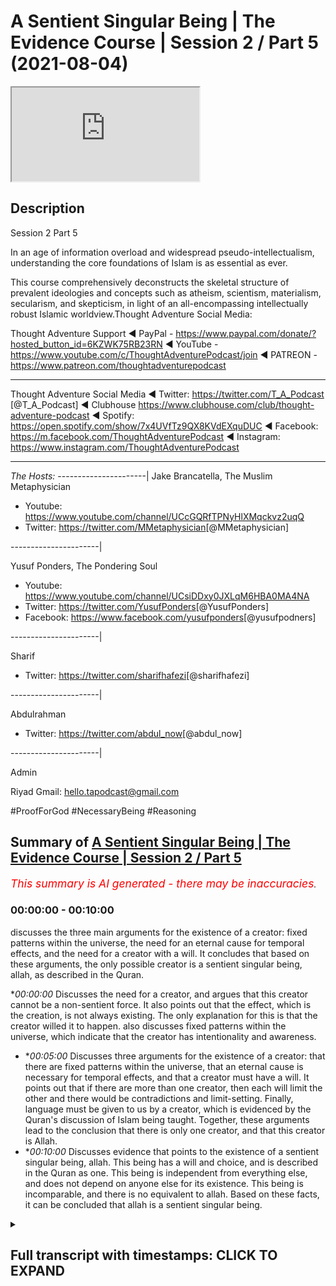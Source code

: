 # A Sentient Singular Being | The Evidence Course | Session 2 / Part 5 (2021-08-04)

<iframe loading='lazy' src='https://www.youtube.com/embed/pNtzuXqS6Zs'></iframe>

## Description

Session 2 Part 5

In an age of information overload and widespread pseudo-intellectualism, understanding the core foundations of Islam is as essential as ever. 

This course comprehensively deconstructs the skeletal structure of prevalent ideologies and concepts such as atheism, scientism, materialism, secularism, and skepticism, in light of an all-encompassing intellectually robust Islamic worldview.Thought Adventure Social Media:

Thought Adventure Support
◄ PayPal - https://www.paypal.com/donate/?hosted_button_id=6KZWK75RB23RN 
◄ YouTube - https://www.youtube.com/c/ThoughtAdventurePodcast/join
◄ PATREON - https://www.patreon.com/thoughtadventurepodcast
____________________________________________________________________

Thought Adventure Social Media
◄ Twitter: https://twitter.com/T_A_Podcast​​ [@T_A_Podcast]
◄ Clubhouse https://www.clubhouse.com/club/thought-adventure-podcast
◄ Spotify: https://open.spotify.com/show/7x4UVfTz9QX8KVdEXquDUC
◄ Facebook: https://m.facebook.com/ThoughtAdventurePodcast
◄ Instagram: https://www.instagram.com/ThoughtAdventurePodcast​

----------------------------------------------------------------

*The Hosts:*
----------------------|
Jake Brancatella, The Muslim Metaphysician

- Youtube: https://www.youtube.com/channel/UCcGQRfTPNyHlXMqckvz2uqQ
- Twitter:  https://twitter.com/MMetaphysician​​ [@MMetaphysician]

----------------------|

Yusuf Ponders, The Pondering Soul

- Youtube: https://www.youtube.com/channel/UCsiDDxy0JXLqM6HBA0MA4NA
- Twitter: https://twitter.com/YusufPonders​​ [@YusufPonders]
- Facebook: https://www.facebook.com/yusufponders​ [@yusufpodners]

----------------------|

Sharif

- Twitter: https://twitter.com/sharifhafezi​​ [@sharifhafezi]

----------------------|

Abdulrahman

- Twitter: https://twitter.com/abdul_now​ [@abdul_now]

----------------------|

Admin

Riyad 
Gmail: hello.tapodcast@gmail.com

#ProofForGod #NecessaryBeing #Reasoning

## Summary of [A Sentient Singular Being | The Evidence Course | Session 2 / Part 5](https://www.youtube.com/watch?v=pNtzuXqS6Zs)


*<span style="color:red; font-size:125%">This summary is AI generated - there may be inaccuracies</span>. [](/)*

### <a onclick="modifyYTiframeseektime('0')">00:00:00</a> - <a onclick="modifyYTiframeseektime('600')">00:10:00</a>

 discusses the three main arguments for the existence of a creator: fixed patterns within the universe, the need for an eternal cause for temporal effects, and the need for a creator with a will. It concludes that based on these arguments, the only possible creator is a sentient singular being, allah, as described in the Quran.

**<a onclick="modifyYTiframeseektime('0')">00:00:00</a>* Discusses the need for a creator, and argues that this creator cannot be a non-sentient force. It also points out that the effect, which is the creation, is not always existing. The only explanation for this is that the creator willed it to happen.  also discusses fixed patterns within the universe, which indicate that the creator has intentionality and awareness.
* **<a onclick="modifyYTiframeseektime('300')">00:05:00</a>* Discusses three arguments for the existence of a creator: that there are fixed patterns within the universe, that an eternal cause is necessary for temporal effects, and that a creator must have a will. It points out that if there are more than one creator, then each will limit the other and there would be contradictions and limit-setting. Finally, language must be given to us by a creator, which is evidenced by the Quran's discussion of Islam being taught. Together, these arguments lead to the conclusion that there is only one creator, and that this creator is Allah.
* **<a onclick="modifyYTiframeseektime('600')">00:10:00</a>* Discusses evidence that points to the existence of a sentient singular being, allah. This being has a will and choice, and is described in the Quran as one. This being is independent from everything else, and does not depend on anyone else for its existence. This being is incomparable, and there is no equivalent to allah. Based on these facts, it can be concluded that allah is a sentient singular being.

<details><summary><h2>Full transcript with timestamps: CLICK TO EXPAND</h2></summary>

<a onclick="modifyYTiframeseektime('15')">0:00:15</a> so we've proven that there is a  
<a onclick="modifyYTiframeseektime('17')">0:00:17</a> necessary  
<a onclick="modifyYTiframeseektime('18')">0:00:18</a> independent creator that exists  
<a onclick="modifyYTiframeseektime('21')">0:00:21</a> and that created or is the created and  
<a onclick="modifyYTiframeseektime('24')">0:00:24</a> also  
<a onclick="modifyYTiframeseektime('24')">0:00:24</a> the explanation for the existence of  
<a onclick="modifyYTiframeseektime('27')">0:00:27</a> contingent possible beings  
<a onclick="modifyYTiframeseektime('29')">0:00:29</a> we've established that fact but some  
<a onclick="modifyYTiframeseektime('32')">0:00:32</a> people they argue  
<a onclick="modifyYTiframeseektime('34')">0:00:34</a> how do we know that the this necessary  
<a onclick="modifyYTiframeseektime('36')">0:00:36</a> being  
<a onclick="modifyYTiframeseektime('37')">0:00:37</a> has you know is is a what they term a  
<a onclick="modifyYTiframeseektime('40')">0:00:40</a> god  
<a onclick="modifyYTiframeseektime('41')">0:00:41</a> how do we know it's some a personal  
<a onclick="modifyYTiframeseektime('43')">0:00:43</a> agent that chose  
<a onclick="modifyYTiframeseektime('44')">0:00:44</a> that made decisions that is self-aware  
<a onclick="modifyYTiframeseektime('48')">0:00:48</a> couldn't there be an in unlimited  
<a onclick="modifyYTiframeseektime('50')">0:00:50</a> independent  
<a onclick="modifyYTiframeseektime('52')">0:00:52</a> you know uh being out there that is a  
<a onclick="modifyYTiframeseektime('54')">0:00:54</a> mechanical force  
<a onclick="modifyYTiframeseektime('56')">0:00:56</a> couldn't the cosmos be considered that  
<a onclick="modifyYTiframeseektime('59')">0:00:59</a> necessary being  
<a onclick="modifyYTiframeseektime('60')">0:01:00</a> couldn't there be some subatomic quantum  
<a onclick="modifyYTiframeseektime('62')">0:01:02</a> field particle or whatever  
<a onclick="modifyYTiframeseektime('64')">0:01:04</a> that could be a necessary being that's  
<a onclick="modifyYTiframeseektime('66')">0:01:06</a> always existed  
<a onclick="modifyYTiframeseektime('68')">0:01:08</a> well we say no and we said no for a  
<a onclick="modifyYTiframeseektime('70')">0:01:10</a> number of reasons  
<a onclick="modifyYTiframeseektime('72')">0:01:12</a> the first one is because these things  
<a onclick="modifyYTiframeseektime('74')">0:01:14</a> that they point to  
<a onclick="modifyYTiframeseektime('76')">0:01:16</a> are limited finite and therefore  
<a onclick="modifyYTiframeseektime('79')">0:01:19</a> dependent  
<a onclick="modifyYTiframeseektime('79')">0:01:19</a> i they are contingent possible beings so  
<a onclick="modifyYTiframeseektime('82')">0:01:22</a> therefore you need something outside of  
<a onclick="modifyYTiframeseektime('84')">0:01:24</a> space and time outside of what occupies  
<a onclick="modifyYTiframeseektime('87')">0:01:27</a> the limited nature  
<a onclick="modifyYTiframeseektime('89')">0:01:29</a> of the cosmos or the universe the second  
<a onclick="modifyYTiframeseektime('92')">0:01:32</a> thing is this  
<a onclick="modifyYTiframeseektime('93')">0:01:33</a> is that when we ask about the the  
<a onclick="modifyYTiframeseektime('95')">0:01:35</a> question about  
<a onclick="modifyYTiframeseektime('96')">0:01:36</a> could the creator this this creator out  
<a onclick="modifyYTiframeseektime('99')">0:01:39</a> there  
<a onclick="modifyYTiframeseektime('99')">0:01:39</a> could it be a non-sentient force this  
<a onclick="modifyYTiframeseektime('102')">0:01:42</a> unlimited being could it be a  
<a onclick="modifyYTiframeseektime('103')">0:01:43</a> non-sentient force  
<a onclick="modifyYTiframeseektime('105')">0:01:45</a> we say no it can't be a non-sentient  
<a onclick="modifyYTiframeseektime('108')">0:01:48</a> force  
<a onclick="modifyYTiframeseektime('108')">0:01:48</a> for a number of reasons one of the  
<a onclick="modifyYTiframeseektime('110')">0:01:50</a> examples that is given  
<a onclick="modifyYTiframeseektime('112')">0:01:52</a> was he given by imam ghazali and he  
<a onclick="modifyYTiframeseektime('115')">0:01:55</a> talked about this  
<a onclick="modifyYTiframeseektime('116')">0:01:56</a> in his incoherence of the philosophers  
<a onclick="modifyYTiframeseektime('118')">0:01:58</a> and he addresses the one of these  
<a onclick="modifyYTiframeseektime('120')">0:02:00</a> contentions that god is not  
<a onclick="modifyYTiframeseektime('122')">0:02:02</a> a self-aware willing creator  
<a onclick="modifyYTiframeseektime('125')">0:02:05</a> he is some sort of mechanical force that  
<a onclick="modifyYTiframeseektime('128')">0:02:08</a> had to create  
<a onclick="modifyYTiframeseektime('129')">0:02:09</a> the uh the the effects or had to create  
<a onclick="modifyYTiframeseektime('132')">0:02:12</a> the universe around us  
<a onclick="modifyYTiframeseektime('134')">0:02:14</a> and he said in paraphrase in summary  
<a onclick="modifyYTiframeseektime('137')">0:02:17</a> that if you've got an eternal course you  
<a onclick="modifyYTiframeseektime('140')">0:02:20</a> will have  
<a onclick="modifyYTiframeseektime('141')">0:02:21</a> an eternal effect effect yeah so you  
<a onclick="modifyYTiframeseektime('144')">0:02:24</a> just think about this  
<a onclick="modifyYTiframeseektime('146')">0:02:26</a> if you got a cause so the thing  
<a onclick="modifyYTiframeseektime('149')">0:02:29</a> everything necessary for the cause to  
<a onclick="modifyYTiframeseektime('152')">0:02:32</a> create an effect  
<a onclick="modifyYTiframeseektime('153')">0:02:33</a> then what you're going to have you're  
<a onclick="modifyYTiframeseektime('155')">0:02:35</a> going to have an effect  
<a onclick="modifyYTiframeseektime('157')">0:02:37</a> so he gives an example of the sun  
<a onclick="modifyYTiframeseektime('160')">0:02:40</a> he says as soon as the sun rises you  
<a onclick="modifyYTiframeseektime('163')">0:02:43</a> have light  
<a onclick="modifyYTiframeseektime('164')">0:02:44</a> it's never the case that the sun rises  
<a onclick="modifyYTiframeseektime('166')">0:02:46</a> and you don't have light  
<a onclick="modifyYTiframeseektime('168')">0:02:48</a> or the sun rises and decides you know or  
<a onclick="modifyYTiframeseektime('171')">0:02:51</a> or you know instead of light 20 minutes  
<a onclick="modifyYTiframeseektime('174')">0:02:54</a> later this light  
<a onclick="modifyYTiframeseektime('176')">0:02:56</a> or two three hours later this light as  
<a onclick="modifyYTiframeseektime('178')">0:02:58</a> soon as the sun rises  
<a onclick="modifyYTiframeseektime('180')">0:03:00</a> there is light so he says as soon as you  
<a onclick="modifyYTiframeseektime('183')">0:03:03</a> have the cause  
<a onclick="modifyYTiframeseektime('184')">0:03:04</a> you have the effect the cause here is  
<a onclick="modifyYTiframeseektime('186')">0:03:06</a> the sun  
<a onclick="modifyYTiframeseektime('187')">0:03:07</a> and the effect is the light that is in  
<a onclick="modifyYTiframeseektime('189')">0:03:09</a> things that don't  
<a onclick="modifyYTiframeseektime('190')">0:03:10</a> choose so as soon as you have the cause  
<a onclick="modifyYTiframeseektime('193')">0:03:13</a> you have the effect  
<a onclick="modifyYTiframeseektime('194')">0:03:14</a> it matters that don't choose for  
<a onclick="modifyYTiframeseektime('196')">0:03:16</a> themselves  
<a onclick="modifyYTiframeseektime('197')">0:03:17</a> the effect or the creation  
<a onclick="modifyYTiframeseektime('200')">0:03:20</a> so he said or moving on to what his  
<a onclick="modifyYTiframeseektime('204')">0:03:24</a> point was  
<a onclick="modifyYTiframeseektime('205')">0:03:25</a> was that well what you have here is an  
<a onclick="modifyYTiframeseektime('208')">0:03:28</a> eternal cause the creator  
<a onclick="modifyYTiframeseektime('211')">0:03:31</a> but the effect which is the creation is  
<a onclick="modifyYTiframeseektime('214')">0:03:34</a> not eternal  
<a onclick="modifyYTiframeseektime('216')">0:03:36</a> it's temporal meaning it had a beginning  
<a onclick="modifyYTiframeseektime('219')">0:03:39</a> so even if you talk about modern science  
<a onclick="modifyYTiframeseektime('221')">0:03:41</a> which says that the universe is 13.78  
<a onclick="modifyYTiframeseektime('223')">0:03:43</a> billion years old  
<a onclick="modifyYTiframeseektime('225')">0:03:45</a> we know it had a beginning yeah whether  
<a onclick="modifyYTiframeseektime('228')">0:03:48</a> that's 13.78 billion years ago  
<a onclick="modifyYTiframeseektime('230')">0:03:50</a> more or less yeah whatever you know  
<a onclick="modifyYTiframeseektime('233')">0:03:53</a> we understand and even if people say oh  
<a onclick="modifyYTiframeseektime('236')">0:03:56</a> what came before the universe we know  
<a onclick="modifyYTiframeseektime('238')">0:03:58</a> that an infinite regress  
<a onclick="modifyYTiframeseektime('239')">0:03:59</a> has to have a beginning so we know that  
<a onclick="modifyYTiframeseektime('241')">0:04:01</a> the effect  
<a onclick="modifyYTiframeseektime('242')">0:04:02</a> the limited contingent beings have a  
<a onclick="modifyYTiframeseektime('245')">0:04:05</a> beginning  
<a onclick="modifyYTiframeseektime('246')">0:04:06</a> in time they're not always in existence  
<a onclick="modifyYTiframeseektime('248')">0:04:08</a> but we know that the creator the  
<a onclick="modifyYTiframeseektime('250')">0:04:10</a> necessary being  
<a onclick="modifyYTiframeseektime('251')">0:04:11</a> has always an existence but the effect  
<a onclick="modifyYTiframeseektime('254')">0:04:14</a> is not always existing  
<a onclick="modifyYTiframeseektime('256')">0:04:16</a> so what is that what is the the variable  
<a onclick="modifyYTiframeseektime('259')">0:04:19</a> then  
<a onclick="modifyYTiframeseektime('260')">0:04:20</a> that is affecting or making it  
<a onclick="modifyYTiframeseektime('263')">0:04:23</a> changing the fact that you have an  
<a onclick="modifyYTiframeseektime('265')">0:04:25</a> effect a temporal effect  
<a onclick="modifyYTiframeseektime('267')">0:04:27</a> within eternal cause the variable the  
<a onclick="modifyYTiframeseektime('270')">0:04:30</a> only explanation that we have  
<a onclick="modifyYTiframeseektime('271')">0:04:31</a> is the fact that the creator chose to  
<a onclick="modifyYTiframeseektime('274')">0:04:34</a> create  
<a onclick="modifyYTiframeseektime('275')">0:04:35</a> willed it that the creation came about  
<a onclick="modifyYTiframeseektime('278')">0:04:38</a> not only this but we see fixed patterns  
<a onclick="modifyYTiframeseektime('282')">0:04:42</a> within the universe the universe doesn't  
<a onclick="modifyYTiframeseektime('284')">0:04:44</a> have to have  
<a onclick="modifyYTiframeseektime('285')">0:04:45</a> those fixed patterns that's why we  
<a onclick="modifyYTiframeseektime('288')">0:04:48</a> understand that they're contingent  
<a onclick="modifyYTiframeseektime('290')">0:04:50</a> but they are those particular patterns  
<a onclick="modifyYTiframeseektime('292')">0:04:52</a> as opposed to any other particular  
<a onclick="modifyYTiframeseektime('294')">0:04:54</a> patterns  
<a onclick="modifyYTiframeseektime('295')">0:04:55</a> that indicates intentionality awareness  
<a onclick="modifyYTiframeseektime('299')">0:04:59</a> that they are creating the universe with  
<a onclick="modifyYTiframeseektime('301')">0:05:01</a> a particular pattern  
<a onclick="modifyYTiframeseektime('302')">0:05:02</a> it's like for example if i drew a blue  
<a onclick="modifyYTiframeseektime('305')">0:05:05</a> circle  
<a onclick="modifyYTiframeseektime('306')">0:05:06</a> the blue circle the fact that it's blue  
<a onclick="modifyYTiframeseektime('309')">0:05:09</a> as opposed to any other  
<a onclick="modifyYTiframeseektime('310')">0:05:10</a> color indicates some sort of  
<a onclick="modifyYTiframeseektime('311')">0:05:11</a> intentionality  
<a onclick="modifyYTiframeseektime('313')">0:05:13</a> yeah it doesn't have to be blue it could  
<a onclick="modifyYTiframeseektime('315')">0:05:15</a> be something else  
<a onclick="modifyYTiframeseektime('316')">0:05:16</a> and that was the evidence that we used  
<a onclick="modifyYTiframeseektime('318')">0:05:18</a> in order to come to the conclusion  
<a onclick="modifyYTiframeseektime('319')">0:05:19</a> or one of the evidence we used to come  
<a onclick="modifyYTiframeseektime('321')">0:05:21</a> to the conclusion that a creator  
<a onclick="modifyYTiframeseektime('323')">0:05:23</a> exists that their necessary being exists  
<a onclick="modifyYTiframeseektime('325')">0:05:25</a> so when we have fixed patterns within  
<a onclick="modifyYTiframeseektime('327')">0:05:27</a> nature and fixed  
<a onclick="modifyYTiframeseektime('328')">0:05:28</a> attributes that we sense within the  
<a onclick="modifyYTiframeseektime('329')">0:05:29</a> universe that could be other ways  
<a onclick="modifyYTiframeseektime('331')">0:05:31</a> then it indicates as intentionality  
<a onclick="modifyYTiframeseektime('333')">0:05:33</a> regards to that  
<a onclick="modifyYTiframeseektime('336')">0:05:36</a> thirdly if we accept that the idea that  
<a onclick="modifyYTiframeseektime('338')">0:05:38</a> the  
<a onclick="modifyYTiframeseektime('339')">0:05:39</a> the creator is some sort of you know  
<a onclick="modifyYTiframeseektime('341')">0:05:41</a> non-sentient  
<a onclick="modifyYTiframeseektime('342')">0:05:42</a> force that has to create then we are  
<a onclick="modifyYTiframeseektime('345')">0:05:45</a> basically saying that the creator is  
<a onclick="modifyYTiframeseektime('347')">0:05:47</a> limited  
<a onclick="modifyYTiframeseektime('348')">0:05:48</a> or is forced and therefore dependent  
<a onclick="modifyYTiframeseektime('351')">0:05:51</a> upon something else  
<a onclick="modifyYTiframeseektime('352')">0:05:52</a> effectively we're saying it's a  
<a onclick="modifyYTiframeseektime('353')">0:05:53</a> contingent being in order for the  
<a onclick="modifyYTiframeseektime('355')">0:05:55</a> creator to be  
<a onclick="modifyYTiframeseektime('357')">0:05:57</a> truly eternal truly self-sufficient  
<a onclick="modifyYTiframeseektime('360')">0:06:00</a> truly independent then it would have to  
<a onclick="modifyYTiframeseektime('363')">0:06:03</a> not  
<a onclick="modifyYTiframeseektime('363')">0:06:03</a> be forced to create but choose to create  
<a onclick="modifyYTiframeseektime('367')">0:06:07</a> so these three arguments indicate very  
<a onclick="modifyYTiframeseektime('370')">0:06:10</a> clearly  
<a onclick="modifyYTiframeseektime('371')">0:06:11</a> the only possible way to explain  
<a onclick="modifyYTiframeseektime('374')">0:06:14</a> temporal effects of the universe  
<a onclick="modifyYTiframeseektime('378')">0:06:18</a> is from an eternal cause is by  
<a onclick="modifyYTiframeseektime('380')">0:06:20</a> understanding that the eternal cause  
<a onclick="modifyYTiframeseektime('383')">0:06:23</a> chose to create the universe in the same  
<a onclick="modifyYTiframeseektime('385')">0:06:25</a> way the only way to explain  
<a onclick="modifyYTiframeseektime('388')">0:06:28</a> how the universe has fixed patterns and  
<a onclick="modifyYTiframeseektime('390')">0:06:30</a> fixed  
<a onclick="modifyYTiframeseektime('391')">0:06:31</a> attributes within the universe when it  
<a onclick="modifyYTiframeseektime('393')">0:06:33</a> could have been other attributes  
<a onclick="modifyYTiframeseektime('394')">0:06:34</a> is to understand the intentionality of  
<a onclick="modifyYTiframeseektime('396')">0:06:36</a> the creator to make it that way  
<a onclick="modifyYTiframeseektime('398')">0:06:38</a> as a poster any other way i determine it  
<a onclick="modifyYTiframeseektime('403')">0:06:43</a> so that explains to us that the creator  
<a onclick="modifyYTiframeseektime('405')">0:06:45</a> has to have a will  
<a onclick="modifyYTiframeseektime('407')">0:06:47</a> the second question becomes well could  
<a onclick="modifyYTiframeseektime('409')">0:06:49</a> there be more than one creator  
<a onclick="modifyYTiframeseektime('412')">0:06:52</a> why do we affirm only one creator again  
<a onclick="modifyYTiframeseektime('415')">0:06:55</a> there is a number of reasons to this  
<a onclick="modifyYTiframeseektime('417')">0:06:57</a> firstly the quran states  
<a onclick="modifyYTiframeseektime('420')">0:07:00</a> had there been had there been therein  
<a onclick="modifyYTiframeseektime('422')">0:07:02</a> gods besides  
<a onclick="modifyYTiframeseektime('423')">0:07:03</a> allah allah then verily uh  
<a onclick="modifyYTiframeseektime('426')">0:07:06</a> besides allah then verily both would  
<a onclick="modifyYTiframeseektime('429')">0:07:09</a> have been ruined  
<a onclick="modifyYTiframeseektime('430')">0:07:10</a> yeah the the the creation the gods etc  
<a onclick="modifyYTiframeseektime('433')">0:07:13</a> glorified be allah the lord of the  
<a onclick="modifyYTiframeseektime('435')">0:07:15</a> throne high  
<a onclick="modifyYTiframeseektime('436')">0:07:16</a> is he above what they attribute  
<a onclick="modifyYTiframeseektime('440')">0:07:20</a> so allah is demonstrating in this verse  
<a onclick="modifyYTiframeseektime('444')">0:07:24</a> and there's  
<a onclick="modifyYTiframeseektime('444')">0:07:24</a> also another verse in which talks about  
<a onclick="modifyYTiframeseektime('446')">0:07:26</a> how the the universe would be in chaos  
<a onclick="modifyYTiframeseektime('448')">0:07:28</a> the creation would be in chaos  
<a onclick="modifyYTiframeseektime('450')">0:07:30</a> by explaining that when you have more  
<a onclick="modifyYTiframeseektime('452')">0:07:32</a> than one creator  
<a onclick="modifyYTiframeseektime('454')">0:07:34</a> yeah there is a inevitable contradiction  
<a onclick="modifyYTiframeseektime('458')">0:07:38</a> yeah there is going to be inevitable  
<a onclick="modifyYTiframeseektime('459')">0:07:39</a> paradox this paradox is this  
<a onclick="modifyYTiframeseektime('462')">0:07:42</a> is that if one creator decides to create  
<a onclick="modifyYTiframeseektime('466')">0:07:46</a> and another creator does not want to  
<a onclick="modifyYTiframeseektime('469')">0:07:49</a> create  
<a onclick="modifyYTiframeseektime('470')">0:07:50</a> then whose will is going to reign  
<a onclick="modifyYTiframeseektime('472')">0:07:52</a> because both are unlimited  
<a onclick="modifyYTiframeseektime('474')">0:07:54</a> both are independent and therefore you  
<a onclick="modifyYTiframeseektime('476')">0:07:56</a> cannot  
<a onclick="modifyYTiframeseektime('477')">0:07:57</a> have two unlimited independent creators  
<a onclick="modifyYTiframeseektime('480')">0:08:00</a> with separate wills to exist this would  
<a onclick="modifyYTiframeseektime('483')">0:08:03</a> be  
<a onclick="modifyYTiframeseektime('484')">0:08:04</a> you know this would result in this  
<a onclick="modifyYTiframeseektime('485')">0:08:05</a> inevitable contradiction  
<a onclick="modifyYTiframeseektime('487')">0:08:07</a> one creator wanting one creator wanting  
<a onclick="modifyYTiframeseektime('489')">0:08:09</a> to do one thing  
<a onclick="modifyYTiframeseektime('490')">0:08:10</a> another creator wanting to do something  
<a onclick="modifyYTiframeseektime('492')">0:08:12</a> else  
<a onclick="modifyYTiframeseektime('493')">0:08:13</a> similarly if we say there's two creators  
<a onclick="modifyYTiframeseektime('496')">0:08:16</a> then  
<a onclick="modifyYTiframeseektime('497')">0:08:17</a> where does the first creator begin and  
<a onclick="modifyYTiframeseektime('499')">0:08:19</a> the second creator end  
<a onclick="modifyYTiframeseektime('501')">0:08:21</a> in fact what you're doing is you're  
<a onclick="modifyYTiframeseektime('503')">0:08:23</a> placing limits upon the creator  
<a onclick="modifyYTiframeseektime('505')">0:08:25</a> and if things have limits then they are  
<a onclick="modifyYTiframeseektime('507')">0:08:27</a> dependent because then they become  
<a onclick="modifyYTiframeseektime('508')">0:08:28</a> contingent beings  
<a onclick="modifyYTiframeseektime('510')">0:08:30</a> so they cannot have limits you can't  
<a onclick="modifyYTiframeseektime('511')">0:08:31</a> have distinct entities  
<a onclick="modifyYTiframeseektime('513')">0:08:33</a> within the you know uh beyond the  
<a onclick="modifyYTiframeseektime('516')">0:08:36</a> universe and  
<a onclick="modifyYTiframeseektime('517')">0:08:37</a> for a number of creators so as a result  
<a onclick="modifyYTiframeseektime('520')">0:08:40</a> you can only  
<a onclick="modifyYTiframeseektime('521')">0:08:41</a> logically have one creator  
<a onclick="modifyYTiframeseektime('524')">0:08:44</a> and we also know from the universe  
<a onclick="modifyYTiframeseektime('526')">0:08:46</a> itself because it has  
<a onclick="modifyYTiframeseektime('528')">0:08:48</a> one set of fixed patterns and behavior  
<a onclick="modifyYTiframeseektime('532')">0:08:52</a> it see it indicates one intentionality  
<a onclick="modifyYTiframeseektime('536')">0:08:56</a> one will to determine the attributes and  
<a onclick="modifyYTiframeseektime('539')">0:08:59</a> the laws of the universe  
<a onclick="modifyYTiframeseektime('541')">0:09:01</a> so we can understand therefore  
<a onclick="modifyYTiframeseektime('544')">0:09:04</a> that there cannot be more than one  
<a onclick="modifyYTiframeseektime('546')">0:09:06</a> creator or more than one  
<a onclick="modifyYTiframeseektime('548')">0:09:08</a> unlimited infinite necessary being this  
<a onclick="modifyYTiframeseektime('551')">0:09:11</a> would lead to contradictions  
<a onclick="modifyYTiframeseektime('553')">0:09:13</a> and also they would limit limit  
<a onclick="modifyYTiframeseektime('555')">0:09:15</a> themselves to each other  
<a onclick="modifyYTiframeseektime('557')">0:09:17</a> so what we've shown through the  
<a onclick="modifyYTiframeseektime('559')">0:09:19</a> discussion  
<a onclick="modifyYTiframeseektime('560')">0:09:20</a> about contingent beings the discussion  
<a onclick="modifyYTiframeseektime('562')">0:09:22</a> about  
<a onclick="modifyYTiframeseektime('563')">0:09:23</a> you know this uh limited things  
<a onclick="modifyYTiframeseektime('565')">0:09:25</a> depending upon other limited things in  
<a onclick="modifyYTiframeseektime('567')">0:09:27</a> this  
<a onclick="modifyYTiframeseektime('568')">0:09:28</a> chain that has to have a an end point  
<a onclick="modifyYTiframeseektime('572')">0:09:32</a> what have we shown regards to the fact  
<a onclick="modifyYTiframeseektime('573')">0:09:33</a> that who determines limited contingent  
<a onclick="modifyYTiframeseektime('576')">0:09:36</a> things to exist  
<a onclick="modifyYTiframeseektime('577')">0:09:37</a> what have we shown also regards to uh  
<a onclick="modifyYTiframeseektime('581')">0:09:41</a> the fact that language has to be given  
<a onclick="modifyYTiframeseektime('583')">0:09:43</a> to us beyond  
<a onclick="modifyYTiframeseektime('585')">0:09:45</a> uh any to human beings that means it  
<a onclick="modifyYTiframeseektime('587')">0:09:47</a> comes from the creator language has to  
<a onclick="modifyYTiframeseektime('589')">0:09:49</a> be taught to us like it mentioned  
<a onclick="modifyYTiframeseektime('590')">0:09:50</a> in the quran about islam being taught  
<a onclick="modifyYTiframeseektime('592')">0:09:52</a> the quran  
<a onclick="modifyYTiframeseektime('594')">0:09:54</a> what does it also show to us that we've  
<a onclick="modifyYTiframeseektime('595')">0:09:55</a> also demonstrated  
<a onclick="modifyYTiframeseektime('597')">0:09:57</a> that allah had to choose to create or  
<a onclick="modifyYTiframeseektime('600')">0:10:00</a> has a will and choice to create and that  
<a onclick="modifyYTiframeseektime('601')">0:10:01</a> the creator allah is one  
<a onclick="modifyYTiframeseektime('604')">0:10:04</a> it indicates to us what allah says in  
<a onclick="modifyYTiframeseektime('607')">0:10:07</a> the quran itself  
<a onclick="modifyYTiframeseektime('619')">0:10:19</a> so we've come to this rationally and  
<a onclick="modifyYTiframeseektime('621')">0:10:21</a> it's also informed to us by the text  
<a onclick="modifyYTiframeseektime('624')">0:10:24</a> declare say allah is one and only one  
<a onclick="modifyYTiframeseektime('628')">0:10:28</a> allah he is self-sufficient independent  
<a onclick="modifyYTiframeseektime('632')">0:10:32</a> from which you know everything else  
<a onclick="modifyYTiframeseektime('633')">0:10:33</a> depends their existence but allah does  
<a onclick="modifyYTiframeseektime('636')">0:10:36</a> not depend upon anyone else for its  
<a onclick="modifyYTiframeseektime('637')">0:10:37</a> existence  
<a onclick="modifyYTiframeseektime('642')">0:10:42</a> neither does he beget nor was he  
<a onclick="modifyYTiframeseektime('643')">0:10:43</a> begotten  
<a onclick="modifyYTiframeseektime('645')">0:10:45</a> who ahead and there is none and nothing  
<a onclick="modifyYTiframeseektime('648')">0:10:48</a> comparable unto allah  
<a onclick="modifyYTiframeseektime('650')">0:10:50</a> this is sort of a class and this is what  
<a onclick="modifyYTiframeseektime('653')">0:10:53</a> we can conclude  
<a onclick="modifyYTiframeseektime('654')">0:10:54</a> by sensing the reality around us  
</details>